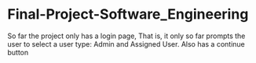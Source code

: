 # Final-Project-Software_Engineering

So far the project only has a login page,
    That is, it only so far prompts the user to select a user type: Admin and Assigned User.
     Also has a continue button 